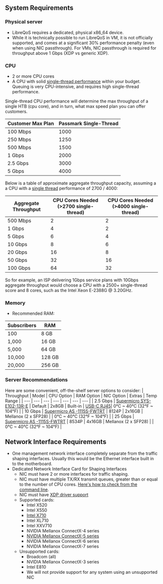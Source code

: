 ## System Requirements
### Physical server
* LibreQoS requires a dedicated, physical x86_64 device.
* While it is technically possible to run LibreQoS in  VM, it is not officially supported, and comes at a significant 30% performance penalty (even when using NIC passthrough). For VMs, NIC passthrough is required for throughput above 1 Gbps (XDP vs generic XDP).

### CPU
* 2 or more CPU cores
* A CPU with solid [single-thread performance](https://www.cpubenchmark.net/singleThread.html#server-thread) within your budget. Queuing is very CPU-intensive, and requires high single-thread performance.

Single-thread CPU performance will determine the max throughput of a single HTB (cpu core), and in turn, what max speed plan you can offer customers.

| Customer Max Plan   | Passmark Single-Thread   |
| --------------------| ------------------------ |
| 100 Mbps            | 1000                     |
| 250 Mbps            | 1250                     |
| 500 Mbps            | 1500                     |
| 1 Gbps              | 2000                     |
| 2.5 Gbps            | 3000                     |
| 5 Gbps              | 4000                     |

Below is a table of approximate aggregate throughput capacity, assuming a a CPU with a [single thread](https://www.cpubenchmark.net/singleThread.html#server-thread) performance of 2700 / 4000:

| Aggregate Throughput    | CPU Cores Needed (>2700 single-thread) | CPU Cores Needed (>4000 single-thread) |
| ------------------------| -------------------------------------- | -------------------------------------- |
| 500 Mbps                | 2                                      | 2                                      |
| 1 Gbps                  | 4                                      | 2                                      |
| 5 Gbps                  | 6                                      | 4                                      |
| 10 Gbps                 | 8                                      | 6                                      |
| 20 Gbps                 | 16                                     | 8                                      |
| 50 Gbps                 | 32                                     | 16                                     |
| 100 Gbps                | 64                                     | 32                                     |

So for example, an ISP delivering 1Gbps service plans with 10Gbps aggregate throughput would choose a CPU with a 2500+ single-thread score and 8 cores, such as the Intel Xeon E-2388G @ 3.20GHz.

### Memory
* Recommended RAM:

| Subscribers   | RAM           |
| ------------- | ------------- |
| 100           | 8 GB          |
| 1,000         | 16 GB         |
| 5,000         | 64 GB         |
| 10,000        | 128 GB        |
| 20,000        | 256 GB        |

### Server Recommendations
Here are some convenient, off-the-shelf server options to consider:
| Throughput   | Model | CPU Option | RAM Option | NIC Option | Extras | Temp Range |
| --- | --- | --- | --- | --- | --- | --- | 
| 2.5 Gbps | [Supermicro SYS-E102-13R-E](https://store.supermicro.com/us_en/compact-embedded-iot-i5-1350pe-sys-e102-13r-e.html) | Default | 2x8GB | Built-in | [USB-C RJ45](https://www.amazon.com/Anker-Ethernet-PowerExpand-Aluminum-Portable/dp/B08CK9X9Z8/)| 0°C ~ 40°C (32°F ~ 104°F) |
| 10 Gbps | [Supermicro AS -1115S-FWTRT](https://store.supermicro.com/us_en/1u-amd-epyc-8004-compact-server-as-1115s-fwtrt.html) | 8124P | 2x16GB | Mellanox (2 x SFP28) | | 0°C ~ 40°C (32°F ~ 104°F) |
| 25 Gbps | [Supermicro AS -1115S-FWTRT](https://store.supermicro.com/us_en/1u-amd-epyc-8004-compact-server-as-1115s-fwtrt.html) | 8534P | 4x16GB | Mellanox (2 x SFP28) | | 0°C ~ 40°C (32°F ~ 104°F) |

## Network Interface Requirements
* One management network interface completely separate from the traffic shaping interfaces. Usually this would be the Ethernet interface built in to the motherboard.
* Dedicated Network Interface Card for Shaping Interfaces
  * NIC must have 2 or more interfaces for traffic shaping.
  * NIC must have multiple TX/RX transmit queues, greater than or equal to the number of CPU cores. [Here's how to check from the command line](https://serverfault.com/questions/772380/how-to-tell-if-nic-has-multiqueue-enabled).
  * NIC must have [XDP driver support](https://github.com/xdp-project/xdp-project/blob/master/areas/drivers/README.org)
  * Supported cards:
    * Intel X520
    * Intel X550
    * [Intel X710](https://www.fs.com/products/75600.html)
    * Intel XL710
    * Intel XXV710
    * NVIDIA Mellanox ConnectX-4 series
    * [NVIDIA Mellanox ConnectX-5 series](https://www.fs.com/products/119649.html)
    * NVIDIA Mellanox ConnectX-6 series
    * NVIDIA Mellanox ConnectX-7 series
  * Unsupported cards:
    * Broadcom (all)
    * NVIDIA Mellanox ConnectX-3 series
    * Intel E810
    * We will not provide support for any system using an unsupported NIC
